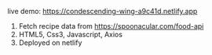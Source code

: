 live demo: https://condescending-wing-a9c41d.netlify.app
1) Fetch recipe data from https://spoonacular.com/food-api 
2) HTML5, Css3, Javascript, Axios
3) Deployed on netlify

